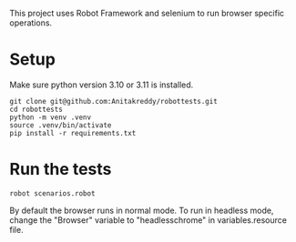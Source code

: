 This project uses Robot Framework and selenium to run browser specific operations.

# Setup

Make sure python version 3.10 or 3.11 is installed.
```
git clone git@github.com:Anitakreddy/robottests.git
cd robottests
python -m venv .venv
source .venv/bin/activate
pip install -r requirements.txt
```

# Run the tests


`robot scenarios.robot`

By default the browser runs in normal mode. 
To run in headless mode, change the "Browser" variable to "headlesschrome" in 
variables.resource file.
